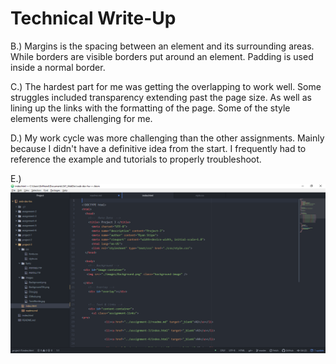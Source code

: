 # Technical Write-Up

B.) Margins is the spacing between an element and its surrounding areas.  While borders are visible borders put around an element. Padding is used inside a normal border.


C.)  The hardest part for me was getting the overlapping to work well. Some struggles included transparency extending past the page size. As well as lining up the links with the formatting of the page. Some of the style elements were challenging for me.

D.) My work cycle was more challenging than the other assignments. Mainly because I didn't have a definitive idea from the start. I frequently had to reference the example and tutorials to properly troubleshoot.

E.)
![Capture](./images/Capture.PNG)
